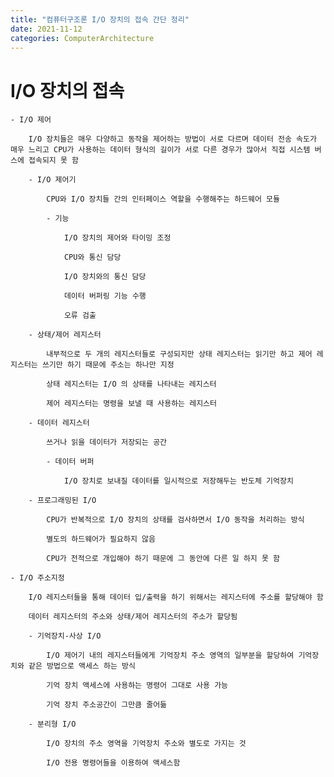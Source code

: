 ```yaml
---
title: "컴퓨터구조론 I/O 장치의 접속 간단 정리"
date: 2021-11-12
categories: ComputerArchitecture
---
```


# I/O 장치의 접속

    - I/O 제어

        I/O 장치들은 매우 다양하고 동작을 제어하는 방법이 서로 다르며 데이터 전송 속도가 매우 느리고 CPU가 사용하는 데이터 형식의 길이가 서로 다른 경우가 많아서 직접 시스템 버스에 접속되지 못 함

        - I/O 제어기

            CPU와 I/O 장치들 간의 인터페이스 역할을 수행해주는 하드웨어 모듈

            - 기능

                I/O 장치의 제어와 타이밍 조정

                CPU와 통신 담당

                I/O 장치와의 통신 담당

                데이터 버퍼링 기능 수행

                오류 검출

        - 상태/제어 레지스터

            내부적으로 두 개의 레지스터들로 구성되지만 상태 레지스터는 읽기만 하고 제어 레지스터는 쓰기만 하기 때문에 주소는 하나만 지정

            상태 레지스터는 I/O 의 상태를 나타내는 레지스터

            제어 레지스터는 명령을 보낼 때 사용하는 레지스터

        - 데이터 레지스터

            쓰거나 읽을 데이터가 저장되는 공간

            - 데이터 버퍼

                I/O 장치로 보내질 데이터를 일시적으로 저장해두는 반도체 기억장치

        - 프로그래밍된 I/O

            CPU가 반복적으로 I/O 장치의 상태를 검사하면서 I/O 동작을 처리하는 방식

            별도의 하드웨어가 필요하지 않음

            CPU가 전적으로 개입해야 하기 때문에 그 동안에 다른 일 하지 못 함

    - I/O 주소지정

        I/O 레지스터들을 통해 데이터 입/출력을 하기 위해서는 레지스터에 주소를 할당해야 함

        데이터 레지스터의 주소와 상태/제어 레지스터의 주소가 할당됨

        - 기억장치-사상 I/O

            I/O 제어기 내의 레지스터들에게 기억장치 주소 영역의 일부분을 할당하여 기억장치와 같은 방법으로 액세스 하는 방식

            기억 장치 액세스에 사용하는 명령어 그대로 사용 가능

            기억 장치 주소공간이 그만큼 줄어듦

        - 분리형 I/O

            I/O 장치의 주소 영역을 기억장치 주소와 별도로 가지는 것

            I/O 전용 명령어들을 이용하여 액세스함
